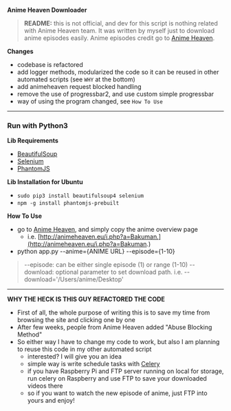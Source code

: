 **Anime Heaven Downloader**
> **README:** this is not official, and dev for this script is nothing related with Anime Heaven team. It was written by myself  just to download anime episodes easily. Anime episodes credit go to [Anime Heaven](http://animeheaven.eu/).  


**Changes**
- codebase is refactored
- add logger methods, modularized the code so it can be reused in other automated scripts (see `WHY` at the bottom)
- add animeheaven request blocked handling
- remove the use of progressbar2, and use custom simple progressbar
- way of using the program changed, see `How To Use`

---

### Run with Python3

**Lib Requirements**  
- [BeautifulSoup](https://pypi.python.org/pypi/beautifulsoup4)
- [Selenium](https://pypi.python.org/pypi/selenium)
- [PhantomJS](http://phantomjs.org/)

**Lib Installation for Ubuntu**
- `sudo pip3 install beautifulsoup4 selenium`
- `npm -g install phantomjs-prebuilt`

**How To Use**  
- go to [Anime Heaven](http://animeheaven.eu/), and simply copy the anime overview page
	- i.e. [http://animeheaven.eu/i.php?a=Bakuman.](http://animeheaven.eu/i.php?a=Bakuman.)
- python app.py --anime={ANIME URL} --episode={1-10}

> --episode: can be either single episode (1) or range (1-10)
> --download: optional parameter to set download path. i.e. --download='/Users/anime/Desktop'

---

**WHY THE HECK IS THIS GUY REFACTORED THE CODE**
- First of all, the whole purpose of writing this is to save my time from browsing the site and clicking one by one
- After few weeks, people from Anime Heaven added "Abuse Blocking Method"
- So either way I have to change my code to work, but also I am planning to reuse this code in my other automated script
	- interested? I will give you an idea
	- simple way is write schedule tasks with [Celery](http://www.celeryproject.org)
	- if you have Raspberry Pi and FTP server running on local for storage, run celery on Raspberry and use FTP to save your downloaded videos there
	- so if you want to watch the new episode of anime, just FTP into yours and enjoy!
	
